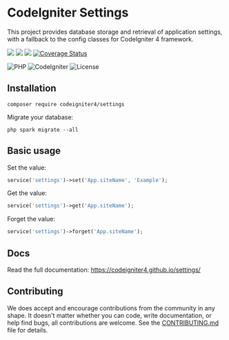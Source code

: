 # CodeIgniter Settings

This project provides database storage and retrieval of application settings, with a fallback to the
config classes for CodeIgniter 4 framework.

[![](https://github.com/codeigniter4/settings/workflows/PHPUnit/badge.svg)](https://github.com/codeigniter4/settings/actions/workflows/test.yml)
[![](https://github.com/codeigniter4/settings/workflows/PHPStan/badge.svg)](https://github.com/codeigniter4/settings/actions/workflows/analyze.yml)
[![](https://github.com/codeigniter4/settings/workflows/Deptrac/badge.svg)](https://github.com/codeigniter4/settings/actions/workflows/inspect.yml)
[![Coverage Status](https://coveralls.io/repos/github/codeigniter4/settings/badge.svg?branch=develop)](https://coveralls.io/github/codeigniter4/settings?branch=develop)

![PHP](https://img.shields.io/badge/PHP-%5E7.4-blue)
![CodeIgniter](https://img.shields.io/badge/CodeIgniter-%5E4.2.3-blue)
![License](https://img.shields.io/badge/License-MIT-blue)

## Installation

    composer require codeigniter4/settings

Migrate your database:

    php spark migrate --all

## Basic usage

Set the value:

```php
service('settings')->set('App.siteName', 'Example');
```

Get the value:

```php
service('settings')->get('App.siteName');
```

Forget the value:

```php
service('settings')->forget('App.siteName');
```

## Docs

Read the full documentation: https://codeigniter4.github.io/settings/

## Contributing

We does accept and encourage contributions from the community in any shape. It doesn't matter
whether you can code, write documentation, or help find bugs, all contributions are welcome.
See the [CONTRIBUTING.md](CONTRIBUTING.md) file for details.

